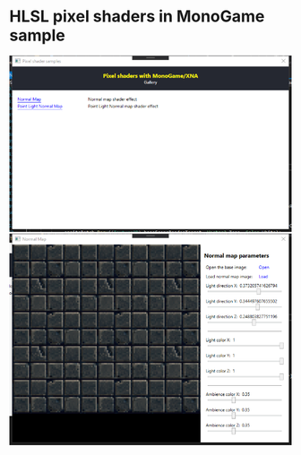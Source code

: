 # HLSL pixel shaders in MonoGame sample

![HLSLMainPage](images/MainPage.png)
![HLSLNormalMap](images/NormalMap.png)